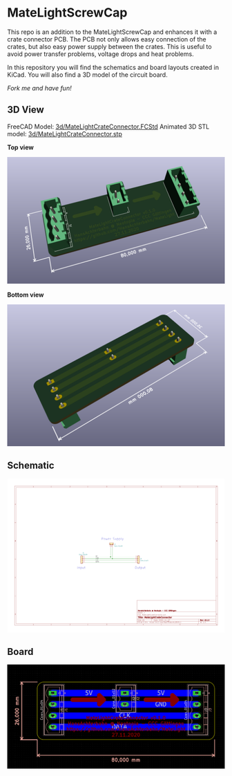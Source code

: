# MateLightScrewCap

This repo is an addition to the MateLightScrewCap and enhances it with a crate connector PCB. The PCB not only allows easy connection of the crates, but also easy power supply between the crates. This is useful to avoid power transfer problems, voltage drops and heat problems.

In this repository you will find the schematics and board layouts created in KiCad. You will also find a 3D model of the circuit board.

*Fork me and have fun!*


## 3D View

FreeCAD Model: [3d/MateLightCrateConnector.FCStd](https://github.com/HansAchterbahn/MateLightScrewCap/blob/master/3d/MateLightCrateConnector.FCStd)
Animated 3D STL model: [3d/MateLightCrateConnector.stp](https://github.com/HansAchterbahn/MateLightScrewCap/blob/master/3d/MateLightCrateConnector.stl)

__Top view__

![3D top view](doku/3D-Top.png)

__Bottom view__

![3D bottom view](doku/3D-Bottom.png)


## Schematic

![Schematic view](doku/Schematic.png)


## Board

![Board top view](doku/Board.png)
